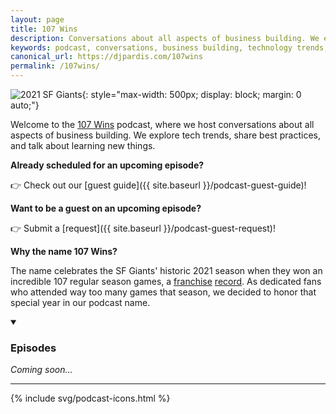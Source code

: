 ```yaml
---
layout: page
title: 107 Wins
description: Conversations about all aspects of business building. We explore tech trends, share best practices, and talk about learning new things.
keywords: podcast, conversations, business building, technology trends, best practices, events, learning, entrepreneurship, pardis noorzad
canonical_url: https://djpardis.com/107wins
permalink: /107wins/
---
```


![2021 SF Giants](/files/pics/pages/2021giants.jpg){: style="max-width: 500px; display: block; margin: 0 auto;"}

Welcome to the [<span class="wiggly-underline">107 Wins</span>](https://107wins.club) podcast, where we host conversations about all aspects of business building. We explore tech trends, share best practices, and talk about learning new things.

**Already scheduled for an upcoming episode?** 

👉 Check out our [guest guide]({{ site.baseurl }}/podcast-guest-guide)!

**Want to be a guest on an upcoming episode?** 

👉 Submit a [request]({{ site.baseurl }}/podcast-guest-request)!

**Why the name <span class="wiggly-underline">107 Wins</span>?** 

The name celebrates the SF Giants' historic 2021 season when they won an incredible 107 regular season games, a [franchise](https://en.wikipedia.org/wiki/2021_San_Francisco_Giants_season) [record](https://www.mlb.com/news/giants-san-francisco-record-104-wins). As dedicated fans who attended way too many games that season, we decided to honor that special year in our podcast name.

<details class="collapsible-section" markdown="1" open>
<summary><h3>Episodes</h3></summary>

*Coming soon...*

<!-- Example format for future episodes:
[July 15, 2025] *[Episode 1: Title of Episode]({{ site.baseurl }}/107wins/episode1)*  
[July 30, 2025] *[Episode 2: Title of Episode]({{ site.baseurl }}/107wins/episode2)*  
-->

---

<div class="podcast-social-grid">
  {% include svg/podcast-icons.html %}
</div>

</details>
